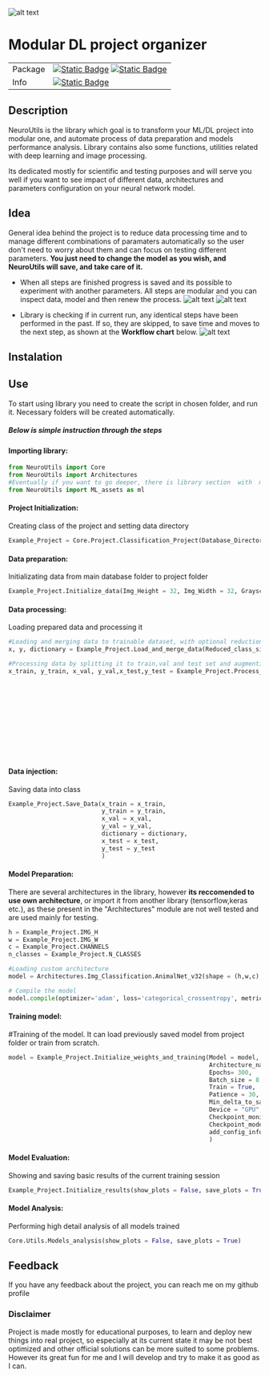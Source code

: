 
![alt text](https://github.com/Ciapser/NeuroUtils/blob/main/ReadMe_files/Logo_with_name.svg?raw=true)
# Modular DL project organizer





|           |          |
| :-------- | :------- |
| Package   | [![Static Badge](https://img.shields.io/badge/GitHub_Version-0.2.1-purple)](https://github.com/Ciapser/NeuroUtils) [![Static Badge](https://img.shields.io/badge/PyPi%20Version-0.2.0-blue)](https://pypi.org/project/NeuroUtils/)|
| Info      | [![Static Badge](https://img.shields.io/badge/License-Apache%202.0-green)](https://github.com/Ciapser/NeuroUtils/blob/main/LICENSE.txt)|



## Description
NeuroUtils is the library which goal is to transform your ML/DL project into modular one, and automate process of data preparation and models performance analysis. Library contains also some functions, utilities related with deep learning and image processing.

Its dedicated mostly for scientific and testing purposes and will serve you well if you want to see impact of different data, architectures and parameters configuration on your neural network model.


## Idea

General idea behind the project is to reduce data processing time and to manage different combinations of paramaters automatically so the user don't need to worry about them and can focus on testing different parameters. 
**You just need to change the model as you wish, and NeuroUtils will save, and take care of it.**

- When all steps are finished progress is saved and its possible to experiment with another parameters. All steps are modular and you can inspect data, model and then renew the process.
![alt text](https://github.com/Ciapser/NeuroUtils/blob/main/ReadMe_files/Model_preview.png?raw=true) ![alt text](https://github.com/Ciapser/NeuroUtils/blob/main/ReadMe_files/FlowChart.png?raw=true)

- Library is checking if in current run, any identical steps have been performed in the past. If so, they are skipped, to save time and moves to the next step, as shown at the **Workflow chart** below.
![alt text](https://github.com/Ciapser/NeuroUtils/blob/main/ReadMe_files/Workflow.jpg?raw=true)


## Instalation
## Use
To start using library you need to create the script in chosen folder, and run it. Necessary folders will be created automatically. 
##### Below is simple instruction through the steps

#### Importing library:
```python
from NeuroUtils import Core
from NeuroUtils import Architectures
#Eventually if you want to go deeper, there is library section  with  more basic functions:
from NeuroUtils import ML_assets as ml
```

#### Project Initialization:
Creating class of the project and setting data directory
```python
Example_Project = Core.Project.Classification_Project(Database_Directory = "Your\DataBase\Folder")
```

#### Data preparation:
Initializating data from main database folder to project folder 
```python
Example_Project.Initialize_data(Img_Height = 32, Img_Width = 32, Grayscale = False)
```

#### Data processing:
Loading prepared data and processing it
```python
#Loading and merging data to trainable dataset, with optional reduction of the size class
x, y, dictionary = Example_Project.Load_and_merge_data(Reduced_class_size= None)

#Processing data by splitting it to train,val and test set and augmenting
x_train, y_train, x_val, y_val,x_test,y_test = Example_Project.Process_data(X = x,
                                                                            Y = y,
                                                                            Val_split = 0.1,
                                                                            Test_split = 0.1,
                                                                            DataSet_multiplier = 1,
                                                                            DataType = "float32",
                                                                            FlipRotate = False,
                                                                            RandBright = False,
                                                                            Gaussian_noise = False,
                                                                            Denoise = False,
                                                                            Contour = False
                                                                            )
```
    
#### Data injection:
Saving data into class
```python
Example_Project.Save_Data(x_train = x_train,
                          y_train = y_train,
                          x_val = x_val,
                          y_val = y_val,
                          dictionary = dictionary,
                          x_test = x_test,
                          y_test = y_test
                          )
```   

#### Model Preparation:
There are several architectures in the library, however **its reccomended to use own architecture**, or import it from another library (tensorflow,keras etc.), as these present in the "Architectures" module are not well tested and are used mainly for testing.
```python
h = Example_Project.IMG_H
w = Example_Project.IMG_W
c = Example_Project.CHANNELS
n_classes = Example_Project.N_CLASSES

#Loading custom architecture
model = Architectures.Img_Classification.AnimalNet_v32(shape = (h,w,c), n_classes =  n_classes)

# Compile the model
model.compile(optimizer='adam', loss='categorical_crossentropy', metrics=['accuracy'])
```    

#### Training model:
#Training of the model. It can load previously saved model from project folder or train from scratch.
```python
model = Example_Project.Initialize_weights_and_training(Model = model,
                                                        Architecture_name = 'AnimalNet_v32',
                                                        Epochs= 300,
                                                        Batch_size = 8,
                                                        Train = True,
                                                        Patience = 30,
                                                        Min_delta_to_save = 0.001,
                                                        Device = "GPU",
                                                        Checkpoint_monitor = "val_loss",
                                                        Checkpoint_mode = "min",
                                                        add_config_info = None
                                                        )
```  
    
#### Model Evaluation:
Showing and saving basic results of the current training session
```python
Example_Project.Initialize_results(show_plots = False, save_plots = True, Evaluate = False)
```    

#### Model Analysis:
Performing high detail analysis of all models trained
```python
Core.Utils.Models_analysis(show_plots = False, save_plots = True)
```  
## Feedback

If you have any feedback about the project, you can reach me on my github profile


### Disclaimer
Project is made mostly for educational purposes, to learn and deploy new things into real project, so especially at its current state it may be not best optimized and other official solutions can be more suited to some problems. However its great fun for me and I will develop and try to make it as good as I can.